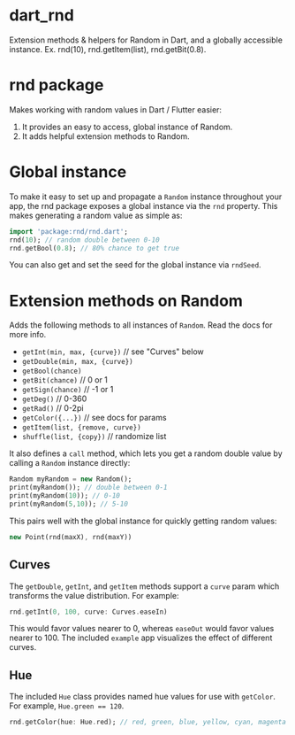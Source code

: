 # dart_rnd
Extension methods &amp; helpers for Random in Dart, and a globally accessible instance. Ex. rnd(10), rnd.getItem(list), rnd.getBit(0.8).
# rnd package
Makes working with random values in Dart / Flutter easier:

1. It provides an easy to access, global instance of Random.
2. It adds helpful extension methods to Random.

# Global instance
To make it easy to set up and propagate a `Random` instance throughout your app, the rnd package exposes a
global instance via the `rnd` property. This makes generating a random value as simple as:

```dart
import 'package:rnd/rnd.dart';
rnd(10); // random double between 0-10
rnd.getBool(0.8); // 80% chance to get true
```

You can also get and set the seed for the global instance via `rndSeed`.

# Extension methods on Random
Adds the following methods to all instances of `Random`. Read the docs for more info.

- `getInt(min, max, {curve})` // see "Curves" below
- `getDouble(min, max, {curve})`
- `getBool(chance)`
- `getBit(chance)` // 0 or 1
- `getSign(chance)` // -1 or 1
- `getDeg()` // 0-360
- `getRad()` // 0-2pi
- `getColor({...})` // see docs for params
- `getItem(list, {remove, curve})`
- `shuffle(list, {copy})` // randomize list

It also defines a `call` method, which lets you get a random double value by calling a `Random` instance directly:

```dart
Random myRandom = new Random();
print(myRandom()); // double between 0-1
print(myRandom(10)); // 0-10
print(myRandom(5,10)); // 5-10
```

This pairs well with the global instance for quickly getting random values:

```dart
new Point(rnd(maxX), rnd(maxY))
```

## Curves
The `getDouble`, `getInt`, and `getItem` methods support a `curve` param which transforms the value distribution. For example:

```dart
rnd.getInt(0, 100, curve: Curves.easeIn)
```

This would favor values nearer to 0, whereas `easeOut` would favor values nearer to 100. The included `example` app visualizes the effect of different curves.

## Hue
The included `Hue` class provides named hue values for use with `getColor`. For example, `Hue.green == 120`.

```dart
rnd.getColor(hue: Hue.red); // red, green, blue, yellow, cyan, magenta
```